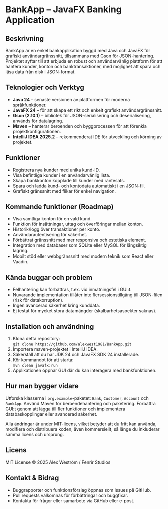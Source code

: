 <h1>BankApp – JavaFX Banking Application</h1>

<h2>Beskrivning</h2>
<p>BankApp är en enkel bankapplikation byggd med Java och JavaFX för grafiskt användargränssnitt, tillsammans med Gson för JSON-hantering. Projektet syftar till att erbjuda en robust och användarvänlig plattform för att hantera kunder, konton och banktransaktioner, med möjlighet att spara och läsa data från disk i JSON-format.</p>

<h2>Teknologier och Verktyg</h2>
<ul>
  <li><strong>Java 24</strong> – senaste versionen av plattformen för moderna språkfunktioner.</li>
  <li><strong>JavaFX 24</strong> – för att skapa ett rikt och enkelt grafiskt användargränssnitt.</li>
  <li><strong>Gson (2.10.1)</strong> – bibliotek för JSON-serialisering och deserialisering, används för datalagring.</li>
  <li><strong>Maven</strong> – hanterar beroenden och byggprocessen för att förenkla projektkonfigurationen.</li>
  <li><strong>IntelliJ IDEA 2025.2</strong> – rekommenderat IDE för utveckling och körning av projektet.</li>
</ul>

<h2>Funktioner</h2>
<ul>
  <li>Registrera nya kunder med unika kund-ID.</li>
  <li>Visa befintliga kunder i en användarvänlig lista.</li>
  <li>Skapa bankkonton kopplade till kunder med räntesats.</li>
  <li>Spara och ladda kund- och kontodata automatiskt i en JSON-fil.</li>
  <li>Grafiskt gränssnitt med flikar för enkel navigation.</li>
</ul>

<h2>Kommande funktioner (Roadmap)</h2>
<ul>
  <li>Visa samtliga konton för en vald kund.</li>
  <li>Funktion för insättningar, uttag och överföringar mellan konton.</li>
  <li>Historik/logg över transaktioner per konto.</li>
  <li>Användarautentisering för säkerhet.</li>
  <li>Förbättrat gränssnitt med mer responsiva och estetiska element.</li>
  <li>Integration med databaser som SQLite eller MySQL för långsiktig lagring.</li>
  <li>Mobilt stöd eller webbgränssnitt med modern teknik som React eller Vaadin.</li>
</ul>

<h2>Kända buggar och problem</h2>
<ul>
  <li>Felhantering kan förbättras, t.ex. vid inmatningsfel i GUI:t.</li>
  <li>Nuvarande implementation tillåter inte flersessionstillgång till JSON-filen (risk för datakorruption).</li>
  <li>Ingen avancerad säkerhet kring kunddata.</li>
  <li>Ej testat för mycket stora datamängder (skalbarhetsaspekter saknas).</li>
</ul>

<h2>Installation och användning</h2>
<ol>
  <li>Klona detta repository:<br>
    <code>git clone https://github.com/alexwest1981/BankApp.git</code>
  </li>
  <li>Importera maven-projektet i IntelliJ IDEA.</li>
  <li>Säkerställ att du har JDK 24 och JavaFX SDK 24 installerade.</li>
  <li>Kör kommandot för att starta:<br>
    <code>mvn clean javafx:run</code>
  </li>
  <li>Applikationen öppnar GUI där du kan interagera med bankfunktionen.</li>
</ol>

<h2>Hur man bygger vidare</h2>
<p>Utforska klasserna i <code>org.example</code>-paketet: <code>Bank</code>, <code>Customer</code>, <code>Account</code> och <code>BankApp</code>. Använd Maven för beroendehantering och paketering. Förbättra GUI:t genom att lägga till fler funktioner och implementera databaskopplingar eller avancerad säkerhet.</p>
<p>Alla ändringar är under MIT-licens, vilket betyder att du fritt kan använda, modifiera och distribuera koden, även kommersiellt, så länge du inkluderar samma licens och ursprung.</p>

<h2>Licens</h2>
<p>MIT License © 2025 Alex Weström / Fenrir Studios</p>

<h2>Kontakt &amp; Bidrag</h2>
<ul>
  <li>Buggrapporter och funktionsförslag öppnas som Issues på GitHub.</li>
  <li>Pull requests välkomnas för förbättringar och buggfixar.</li>
  <li>Kontakta för frågor eller samarbete via GitHub eller e-post.</li>
</ul>
